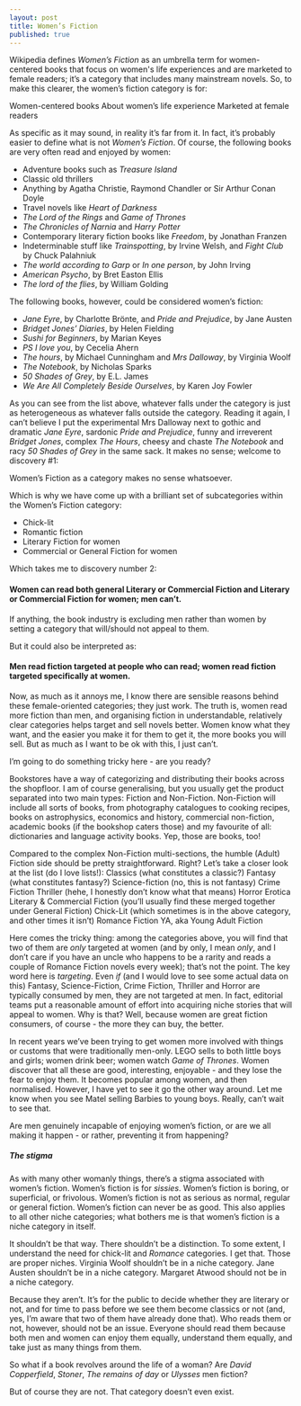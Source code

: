 ```yaml
---
layout: post
title: Women’s Fiction
published: true
---
```


Wikipedia defines _Women’s Fiction_ as an umbrella term for women-centered books that focus on women's life experiences and are marketed to female readers; it’s a category that includes many mainstream novels. So, to make this clearer, the women’s fiction category is for:

Women-centered books
About women’s life experience
Marketed at female readers

As specific as it may sound, in reality it’s far from it. In fact, it’s probably easier to define what is not _Women’s Fiction_. Of course, the following books are very often read and enjoyed by women:

- Adventure books such as _Treasure Island_
- Classic old thrillers 
- Anything by Agatha Christie, Raymond Chandler or Sir Arthur Conan Doyle
- Travel novels like _Heart of Darkness_
- _The Lord of the Rings_ and _Game of Thrones_
- _The Chronicles of Narnia_ and _Harry Potter_
- Contemporary literary fiction books like _Freedom_, by Jonathan Franzen
- Indeterminable stuff like _Trainspotting_, by Irvine Welsh, and _Fight Club_ by Chuck Palahniuk
- _The world according to Garp_ or _In one person_, by John Irving
- _American Psycho_, by Bret Easton Ellis
- _The lord of the flies_, by William Golding

The following books, however, could be considered women’s fiction:

- _Jane Eyre_, by Charlotte Brönte, and _Pride and Prejudice_, by Jane Austen
- _Bridget Jones’ Diaries_, by Helen Fielding
- _Sushi for Beginners_, by Marian Keyes
- _PS I love you_, by Cecelia Ahern
- _The hours_, by Michael Cunningham and _Mrs Dalloway_, by Virginia Woolf
- _The Notebook_, by Nicholas Sparks
- _50 Shades of Grey_, by E.L. James
- _We Are All Completely Beside Ourselves_, by Karen Joy Fowler

As you can see from the list above, whatever falls under the category is just as heterogeneous as whatever falls outside the category. Reading it again, I can’t believe I put the experimental Mrs Dalloway next to gothic and dramatic _Jane Eyre_, sardonic _Pride and Prejudice_, funny and irreverent _Bridget Jones_, complex _The Hours_, cheesy and chaste _The Notebook_ and racy _50 Shades of Grey_ in the same sack. It makes no sense; welcome to discovery #1: 

Women’s Fiction as a category makes no sense whatsoever. 

Which is why we have come up with a brilliant set of subcategories within the Women’s Fiction category:

- Chick-lit
- Romantic fiction
- Literary Fiction for women
- Commercial or General Fiction for women

Which takes me to discovery number 2:

#### Women can read both general Literary or Commercial Fiction and Literary or Commercial Fiction for women; men can’t. 

If anything, the book industry is excluding men rather than women by setting a category that will/should not appeal to them. 

But it could also be interpreted as:

#### Men read fiction targeted at people who can read; women read fiction targeted specifically at women.

Now, as much as it annoys me, I know there are sensible reasons behind these female-oriented categories; they just work. The truth is, women read more fiction than men, and organising fiction in understandable, relatively clear categories helps target and sell novels better. Women know what they want, and the easier you make it for them to get it, the more books you will sell. But as much as I want to be ok with this, I just can’t.

I’m going to do something tricky here - are you ready?

Bookstores have a way of categorizing and distributing their books across the shopfloor. I am of course generalising, but you usually get the product separated into two main types: Fiction and Non-Fiction. Non-Fiction will include all sorts of books, from photography catalogues to cooking recipes, books on astrophysics, economics and history, commercial non-fiction, academic books (if the bookshop caters those) and my favourite of all: dictionaries and language activity books. Yep, those are books, too!

Compared to the complex Non-Fiction multi-sections, the humble (Adult) Fiction side should be pretty straightforward. Right? Let’s take a closer look at the list (do I love lists!):
Classics (what constitutes a classic?)
Fantasy (what constitutes fantasy?)
Science-fiction (no, this is not fantasy)
Crime Fiction 
Thriller (hehe, I honestly don’t know what that means)
Horror
Erotica
Literary & Commercial Fiction (you’ll usually find these merged together under General Fiction)
Chick-Lit (which sometimes is in the above category, and other times it isn’t)
Romance Fiction
YA, aka Young Adult Fiction

Here comes the tricky thing: among the categories above, you will find that two of them are _only_ targeted at women (and by only, I mean _only_, and I don’t care if you have an uncle who happens to be a rarity and reads a couple of Romance Fiction novels every week); that’s not the point. The key word here is _targeting_. Even _if_ (and I would love to see some actual data on this) Fantasy, Science-Fiction, Crime Fiction, Thriller and Horror are typically consumed by men, they are not targeted at men. In fact, editorial teams put a reasonable amount of effort into acquiring niche stories that will appeal to women. Why is that? Well, because women are great fiction consumers, of course - the more they can buy, the better. 

In recent years we’ve been trying to get women more involved with things or customs that were traditionally men-only. LEGO sells to both little boys and girls; women drink beer; women watch _Game of Thrones_. Women discover that all these are good, interesting, enjoyable - and they lose the fear to enjoy them. It becomes popular among women, and then normalised. However, I have yet to see it go the other way around. Let me know when you see Matel selling Barbies to young boys. Really, can’t wait to see that.

Are men genuinely incapable of enjoying women’s fiction, or are we all making it happen - or rather, preventing it from happening?

##### The stigma

As with many other womanly things, there’s a stigma associated with women’s fiction. Women’s fiction is for _sissies_. Women’s fiction is boring, or superficial, or frivolous. Women’s fiction is not as serious as normal, regular or general fiction. Women’s fiction can never be as good. This also applies to all other niche categories; what bothers me is that women’s fiction is a niche category in itself.

It shouldn’t be that way. There shouldn’t be a distinction. To some extent, I understand the need for chick-lit and _Romance_ categories. I get that. Those are proper niches. Virginia Woolf shouldn’t be in a niche category. Jane Austen shouldn’t be in a niche category. Margaret Atwood should not be in a niche category.

Because they aren’t. It’s for the public to decide whether they are literary or not, and for time to pass before we see them become classics or not (and, yes, I’m aware that two of them have already done that). Who reads them or not, however, should not be an issue. Everyone should read them because both men and women can enjoy them equally, understand them equally, and take just as many things from them.

So what if a book revolves around the life of a woman? Are _David Copperfield_, _Stoner_, _The remains of day_ or _Ulysses_ men fiction? 

But of course they are not. That category doesn’t even exist.